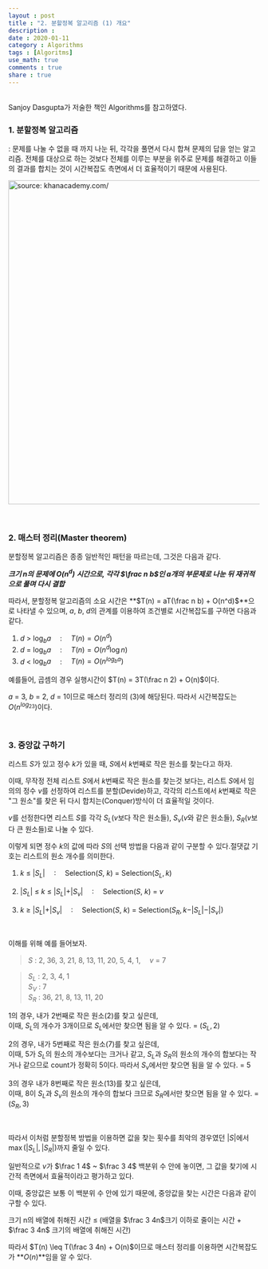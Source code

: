 ```yaml
---
layout : post
title : "2. 분할정복 알고리즘 (1) 개요"
description :
date : 2020-01-11
category : Algorithms
tags : [Algoritms]
use_math: true
comments : true
share : true
---
```


<br/>
Sanjoy Dasgupta가 저술한 책인 Algorithms를 참고하였다.

<br/>

### 1. 분할정복 알고리즘

: 문제를 나눌 수 없을 때 까지 나눈 뒤, 각각을 풀면서 다시 합쳐 문제의 답을 얻는 알고리즘.
전체를 대상으로 하는 것보다 전체를 이루는 부분을 위주로 문제를 해결하고 이들의 결과를 합치는 것이 시간복잡도 측면에서 더 효율적이기 때문에 사용된다.

<a href = "https://ko.khanacademy.org/computing/computer-science/algorithms/merge-sort/a/divide-and-conquer-algorithms"><img src = "https://cdn.kastatic.org/ka-perseus-images/db9d172fc33b90e905c1213b8cce660c228bb99c.png" width = "650px" title = "source: khanacademy.com/"></a>

<br/>




### 2. 매스터 정리(Master theorem)

분할정복 알고리즘은 종종 일반적인 패턴을 따르는데, 그것은 다음과 같다.

***크기 $n$의 문제에  $O(n^d)$ 시간으로, 각각 $\frac n b$인 $a$개의 부문제로 나눈 뒤  재귀적으로 풀며 다시 결합***

따라서, 분할정복 알고리즘의 소요 시간은 **$T(n) = aT(\frac n b) + O(n^d)$**으로 나타낼 수 있으며, $a$, $b$, $d$의 관계를 이용하여 조건별로 시간복잡도를 구하면 다음과 같다.

1. $d$ > $\log_ba$ 　: 　$T(n) = O(n^d)$
2. $d$ = $\log_ba$ 　: 　$T(n) = O(n^d\log n)$
3. $d$ < $\log_ba$ 　: 　$T(n) = O(n^{log_ba})$

예를들어, 곱셈의 경우 실행시간이 $T(n) = 3T(\frac n 2) + O(n)$이다.

$a$ = 3, $b$ = 2, $d$ = 1이므로 매스터 정리의 (3)에 해당된다. 따라서 시간복잡도는 $O(n^{log_23})$이다.

<br/>

### 3. 중앙값 구하기

리스트 $S$가 있고 정수 $k$가 있을 때, $S$에서 $k$번째로 작은 원소를 찾는다고 하자. 

이때, 무작정 전체 리스트 $S$에서 $k$번째로 작은 원소를 찾는것 보다는,
리스트 $S$에서 임의의 정수 $v$를 선정하여 리스트를 분할(Devide)하고, 각각의 리스트에서 $k$번째로 작은 "그 원소"를 찾은 뒤 다시 합치는(Conquer)방식이 더 효율적일 것이다.

$v$를 선정한다면 리스트 $S$를 각각 $S_L$($v$보다 작은 원소들), $S_v$($v$와 같은 원소들), $S_R$($v$보다 큰 원소들)로 나눌 수 있다.

이렇게 되면 정수 $k$의 값에 따라 $S$의 선택 방법을 다음과 같이 구분할 수 있다.절댓값 기호는 리스트의 원소 개수를 의미한다.

1.  $k$ $\leq$ $\vert S_L \vert$ 　: 　Selection($S$, $k$) = Selection($S_L, k$)

2. $\vert S_L \vert$ $\leq$ $k$ $\leq$ $\vert S_L \vert + \vert S_v \vert$ 　: 　Selection($S$, $k$) = $v$

3.  $k$ $\geq$ $\vert S_L \vert + \vert S_v \vert$ 　: 　Selection($S$, $k$) = Selection($S_R, k-\vert S_L \vert - \vert S_v \vert$)

<br/>

이해를 위해 예를 들어보자.

> $S$ : 2, 36, 3, 21, 8, 13, 11, 20, 5, 4, 1, 　$v$ = 7

> $S_L$ : 2, 3, 4, 1  
> $S_V$ : 7  
> $S_R$ : 36, 21, 8, 13, 11, 20  



1의 경우, 내가 2번째로 작은 원소(2)를 찾고 싶은데,  
이때, $S_L$의 개수가 3개이므로 $S_L$에서만 찾으면 됨을 알 수 있다. = $(S_L, 2)$

2의 경우, 내가 5번째로 작은 원소(7)를 찾고 싶은데,  
이때, 5가 $S_L$의 원소의 개수보다는 크거나 같고, $S_L$과 $S_R$의 원소의 개수의 합보다는 작거나 같으므로 count가 정확히 5이다. 따라서 $S_v$에서만 찾으면 됨을 알 수 있다. = 5

3의 경우 내가 8번째로 작은 원소(13)를 찾고 싶은데,  
이때, 8이 $S_L$과 $S_v$의 원소의 개수의 합보다 크므로 $S_R$에서만 찾으면 됨을 알 수 있다. = $(S_R, 3)$

<br/>

따라서 이처럼 분할정복 방법을 이용하면 값을 찾는 횟수를 최악의 경우였던 $\vert S \vert$에서 $\max(\vert S_L \vert, \vert S_R \vert)$까지 줄일 수 있다.

일반적으로 $v$가 $\frac 1 4$ ~  $\frac 3 4$ 백분위 수 안에 놓이면, 그 값을 찾기에 시간적 측면에서 효율적이라고 평가하고 있다.

이때, 중앙값은 보통 이 백분위 수 안에 있기 때문에, 중앙값을 찾는 시간은 다음과 같이 구할 수 있다.

크기 n의 배열에 취해진 시간 $\leq$ (배열을 $\frac 3 4n$크기 이하로 줄이는 시간 + $\frac 3 4n$ 크기의 배열에 취해진 시간)

따라서 $T(n) \leq T(\frac 3 4n) + O(n)$이므로 매스터 정리를 이용하면 시간복잡도가 **$O(n)$**임을 알 수 있다.